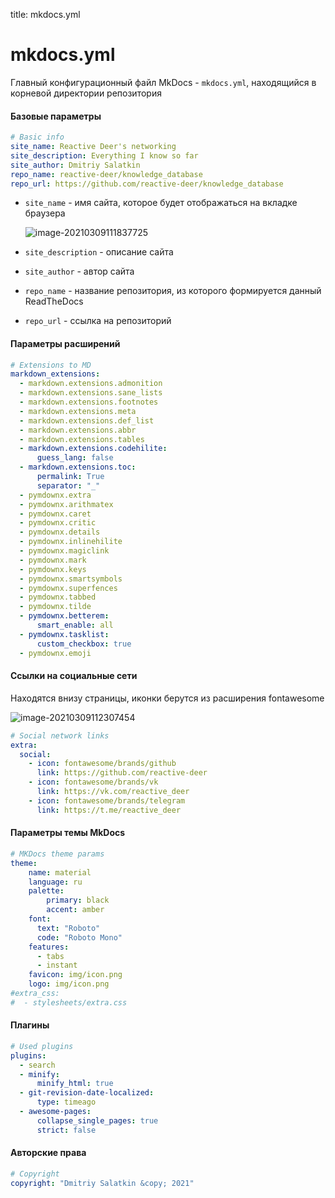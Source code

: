 title: mkdocs.yml

# mkdocs.yml

Главный конфигурационный файл MkDocs - `mkdocs.yml`, находящийся в корневой директории репозитория

#### Базовые параметры

```yaml
# Basic info
site_name: Reactive Deer's networking
site_description: Everything I know so far
site_author: Dmitriy Salatkin
repo_name: reactive-deer/knowledge_database
repo_url: https://github.com/reactive-deer/knowledge_database
```

* `site_name` - имя сайта, которое будет отображаться на вкладке браузера

  ![image-20210309111837725](/home/rea7/.config/Typora/typora-user-images/image-20210309111837725.png)

* `site_description` - описание сайта

* `site_author` - автор сайта

* `repo_name` - название репозитория, из которого формируется данный ReadTheDocs

* `repo_url` - ссылка на репозиторий

#### Параметры расширений

```yaml
# Extensions to MD
markdown_extensions:
  - markdown.extensions.admonition
  - markdown.extensions.sane_lists
  - markdown.extensions.footnotes
  - markdown.extensions.meta
  - markdown.extensions.def_list
  - markdown.extensions.abbr
  - markdown.extensions.tables
  - markdown.extensions.codehilite:
      guess_lang: false
  - markdown.extensions.toc:
      permalink: True
      separator: "_"
  - pymdownx.extra
  - pymdownx.arithmatex
  - pymdownx.caret
  - pymdownx.critic
  - pymdownx.details
  - pymdownx.inlinehilite
  - pymdownx.magiclink
  - pymdownx.mark
  - pymdownx.keys
  - pymdownx.smartsymbols
  - pymdownx.superfences
  - pymdownx.tabbed
  - pymdownx.tilde
  - pymdownx.betterem:
      smart_enable: all
  - pymdownx.tasklist:
      custom_checkbox: true
  - pymdownx.emoji
```

#### Ссылки на социальные сети

Находятся внизу страницы, иконки берутся из расширения fontawesome

![image-20210309112307454](/home/rea7/.config/Typora/typora-user-images/image-20210309112307454.png)

```yaml
# Social network links
extra:
  social:
    - icon: fontawesome/brands/github
      link: https://github.com/reactive-deer
    - icon: fontawesome/brands/vk
      link: https://vk.com/reactive_deer
    - icon: fontawesome/brands/telegram
      link: https://t.me/reactive_deer
```

#### Параметры темы MkDocs

```yaml
# MKDocs theme params
theme:
    name: material
    language: ru
    palette:
        primary: black
        accent: amber
    font:
      text: "Roboto"
      code: "Roboto Mono"
    features:
      - tabs
      - instant
    favicon: img/icon.png
    logo: img/icon.png
#extra_css:
#  - stylesheets/extra.css
```

#### Плагины

```yaml
# Used plugins
plugins:
  - search
  - minify:
      minify_html: true
  - git-revision-date-localized:
      type: timeago
  - awesome-pages:
      collapse_single_pages: true
      strict: false
```

#### Авторские права

```yaml
# Copyright
copyright: "Dmitriy Salatkin &copy; 2021"
```

